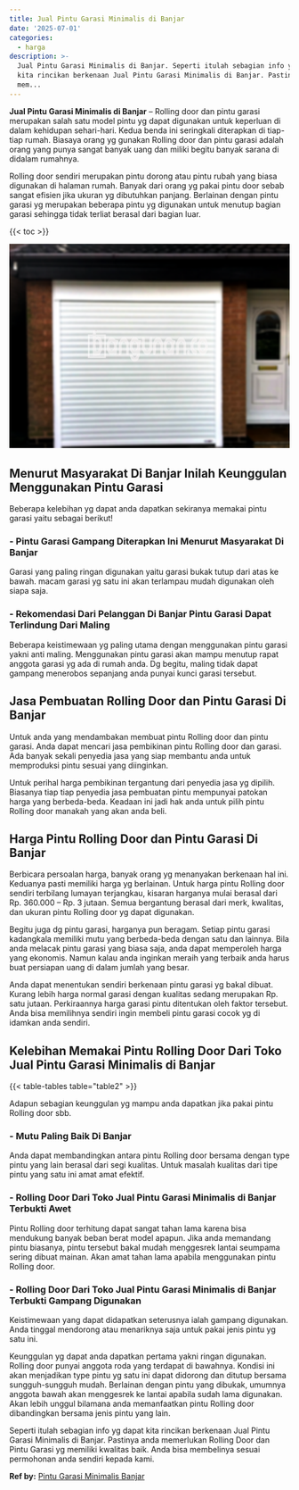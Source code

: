 ```yaml
---
title: Jual Pintu Garasi Minimalis di Banjar
date: '2025-07-01'
categories:
  - harga
description: >-
  Jual Pintu Garasi Minimalis di Banjar. Seperti itulah sebagian info yg dapat
  kita rincikan berkenaan Jual Pintu Garasi Minimalis di Banjar. Pastinya anda
  mem...
---
```


**Jual Pintu Garasi Minimalis di Banjar** – Rolling door dan pintu garasi merupakan salah satu model pintu yg dapat digunakan untuk keperluan di dalam kehidupan sehari-hari. Kedua benda ini seringkali diterapkan di tiap-tiap rumah. Biasaya orang yg gunakan Rolling door dan pintu garasi adalah orang yang punya sangat banyak uang dan miliki begitu banyak sarana di didalam rumahnya.

Rolling door sendiri merupakan pintu dorong atau pintu rubah yang biasa digunakan di halaman rumah. Banyak dari orang yg pakai pintu door sebab sangat efisien jika ukuran yg dibutuhkan panjang. Berlainan dengan pintu garasi yg merupakan beberapa pintu yg digunakan untuk menutup bagian garasi sehingga tidak terliat berasal dari bagian luar.

{{< toc >}}

![Jual Pintu Garasi Minimalis di Banjar](/images/pintu-garasi-69.png)

## Menurut Masyarakat Di Banjar Inilah Keunggulan Menggunakan Pintu Garasi

Beberapa kelebihan yg dapat anda dapatkan sekiranya memakai pintu garasi yaitu sebagai berikut!

### \- Pintu Garasi Gampang Diterapkan Ini Menurut Masyarakat Di Banjar

Garasi yang paling ringan digunakan yaitu garasi bukak tutup dari atas ke bawah. macam garasi yg satu ini akan terlampau mudah digunakan oleh siapa saja.

### \- Rekomendasi Dari Pelanggan Di Banjar Pintu Garasi Dapat Terlindung Dari Maling

Beberapa keistimewaan yg paling utama dengan menggunakan pintu garasi yakni anti maling. Menggunakan pintu garasi akan mampu menutup rapat anggota garasi yg ada di rumah anda. Dg begitu, maling tidak dapat gampang menerobos sepanjang anda punyai kunci garasi tersebut.

## Jasa Pembuatan Rolling Door dan Pintu Garasi Di Banjar

Untuk anda yang mendambakan membuat pintu Rolling door dan pintu garasi. Anda dapat mencari jasa pembikinan pintu Rolling door dan garasi. Ada banyak sekali penyedia jasa yang siap membantu anda untuk memproduksi pintu sesuai yang diinginkan.

Untuk perihal harga pembikinan tergantung dari penyedia jasa yg dipilih. Biasanya tiap tiap penyedia jasa pembuatan pintu mempunyai patokan harga yang berbeda-beda. Keadaan ini jadi hak anda untuk pilih pintu Rolling door manakah yang akan anda beli.

## Harga Pintu Rolling Door dan Pintu Garasi Di Banjar

Berbicara persoalan harga, banyak orang yg menanyakan berkenaan hal ini. Keduanya pasti memiliki harga yg berlainan. Untuk harga pintu Rolling door sendiri terbilang lumayan terjangkau, kisaran harganya mulai berasal dari Rp. 360.000 – Rp. 3 jutaan. Semua bergantung berasal dari merk, kwalitas, dan ukuran pintu Rolling door yg dapat digunakan.

Begitu juga dg pintu garasi, harganya pun beragam. Setiap pintu garasi kadangkala memiliki mutu yang berbeda-beda dengan satu dan lainnya. Bila anda melacak pintu garasi yang biasa saja, anda dapat memperoleh harga yang ekonomis. Namun kalau anda inginkan meraih yang terbaik anda harus buat persiapan uang di dalam jumlah yang besar.

Anda dapat menentukan sendiri berkenaan pintu garasi yg bakal dibuat. Kurang lebih harga normal garasi dengan kualitas sedang merupakan Rp. satu jutaan. Perkiraannya harga garasi pintu ditentukan oleh faktor tersebut. Anda bisa memilihnya sendiri ingin membeli pintu garasi cocok yg di idamkan anda sendiri.

## Kelebihan Memakai Pintu Rolling Door Dari Toko Jual Pintu Garasi Minimalis di Banjar

{{< table-tables table="table2" >}}

Adapun sebagian keunggulan yg mampu anda dapatkan jika pakai pintu Rolling door sbb.

### \- Mutu Paling Baik Di Banjar

Anda dapat membandingkan antara pintu Rolling door bersama dengan type pintu yang lain berasal dari segi kualitas. Untuk masalah kualitas dari tipe pintu yang satu ini amat amat efektif.

### \- Rolling Door Dari Toko Jual Pintu Garasi Minimalis di Banjar Terbukti Awet

Pintu Rolling door terhitung dapat sangat tahan lama karena bisa mendukung banyak beban berat model apapun. Jika anda memandang pintu biasanya, pintu tersebut bakal mudah menggesrek lantai seumpama sering dibuat mainan. Akan amat tahan lama apabila menggunakan pintu Rolling door.

### \- Rolling Door Dari Toko Jual Pintu Garasi Minimalis di Banjar Terbukti Gampang Digunakan

Keistimewaan yang dapat didapatkan seterusnya ialah gampang digunakan. Anda tinggal mendorong atau menariknya saja untuk pakai jenis pintu yg satu ini.

Keunggulan yg dapat anda dapatkan pertama yakni ringan digunakan. Rolling door punyai anggota roda yang terdapat di bawahnya. Kondisi ini akan menjadikan type pintu yg satu ini dapat didorong dan ditutup bersama sungguh-sungguh mudah. Berlainan dengan pintu yang dibukak, umumnya anggota bawah akan menggesrek ke lantai apabila sudah lama digunakan. Akan lebih unggul bilamana anda memanfaatkan pintu Rolling door dibandingkan bersama jenis pintu yang lain.

Seperti itulah sebagian info yg dapat kita rincikan berkenaan Jual Pintu Garasi Minimalis di Banjar. Pastinya anda memerlukan Rolling Door dan Pintu Garasi yg memiliki kwalitas baik. Anda bisa membelinya sesuai permohonan anda sendiri kepada kami.

**Ref by:** [Pintu Garasi Minimalis Banjar](https://id.wikipedia.org/wiki/Pintu)

